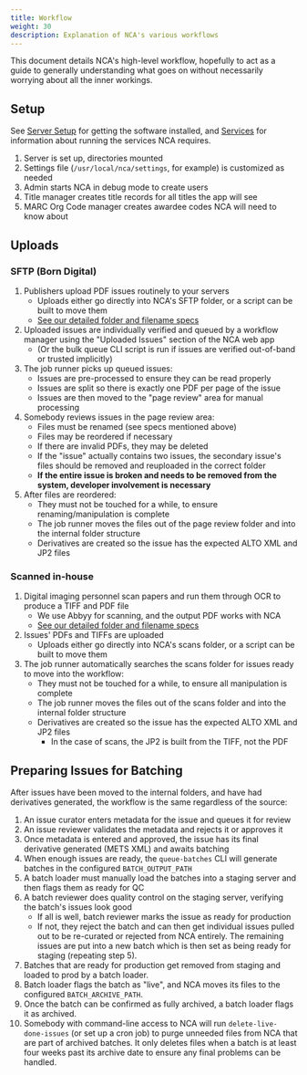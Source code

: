 ```yaml
---
title: Workflow
weight: 30
description: Explanation of NCA's various workflows
---
```


This document details NCA's high-level workflow, hopefully to act as a guide to
generally understanding what goes on without necessarily worrying about all the
inner workings.

## Setup

See [Server Setup](/setup/server-setup) for getting the software installed, and
[Services](/setup/services) for information about running the services NCA
requires.

1. Server is set up, directories mounted
1. Settings file (`/usr/local/nca/settings`, for example) is customized as needed
1. Admin starts NCA in debug mode to create users
1. Title manager creates title records for all titles the app will see
1. MARC Org Code manager creates awardee codes NCA will need to know about

## Uploads

### SFTP (Born Digital)

1. Publishers upload PDF issues routinely to your servers
   - Uploads either go directly into NCA's SFTP folder, or a script can be built to move them
   - [See our detailed folder and filename specs](/specs/upload-specs)
1. Uploaded issues are individually verified and queued by a workflow manager using the "Uploaded Issues" section of the NCA web app
   - (Or the bulk queue CLI script is run if issues are verified out-of-band or trusted implicitly)
1. The job runner picks up queued issues:
   - Issues are pre-processed to ensure they can be read properly
   - Issues are split so there is exactly one PDF per page of the issue
   - Issues are then moved to the "page review" area for manual processing
1. Somebody reviews issues in the page review area:
   - Files must be renamed (see specs mentioned above)
   - Files may be reordered if necessary
   - If there are invalid PDFs, they may be deleted
   - If the "issue" actually contains two issues, the secondary issue's files should be removed and reuploaded in the correct folder
   - **If the entire issue is broken and needs to be removed from the system, developer involvement is necessary**
1. After files are reordered:
   - They must not be touched for a while, to ensure renaming/manipulation is complete
   - The job runner moves the files out of the page review folder and into the internal folder structure
   - Derivatives are created so the issue has the expected ALTO XML and JP2 files

### Scanned in-house

1. Digital imaging personnel scan papers and run them through OCR to produce a TIFF and PDF file
   - We use Abbyy for scanning, and the output PDF works with NCA
   - [See our detailed folder and filename specs](/specs/upload-specs)
1. Issues' PDFs and TIFFs are uploaded
   - Uploads either go directly into NCA's scans folder, or a script can be built to move them
1. The job runner automatically searches the scans folder for issues ready to move into the workflow:
   - They must not be touched for a while, to ensure all manipulation is complete
   - The job runner moves the files out of the scans folder and into the internal folder structure
   - Derivatives are created so the issue has the expected ALTO XML and JP2 files
     - In the case of scans, the JP2 is built from the TIFF, not the PDF

## Preparing Issues for Batching

After issues have been moved to the internal folders, and have had derivatives
generated, the workflow is the same regardless of the source:

1. An issue curator enters metadata for the issue and queues it for review
2. An issue reviewer validates the metadata and rejects it or approves it
3. Once metadata is entered and approved, the issue has its final derivative
   generated (METS XML) and awaits batching
4. When enough issues are ready, the `queue-batches` CLI will generate batches
   in the configured `BATCH_OUTPUT_PATH`
5. A batch loader must manually load the batches into a staging server and then
   flags them as ready for QC
6. A batch reviewer does quality control on the staging server, verifying the
   batch's issues look good
   - If all is well, batch reviewer marks the issue as ready for production
   - If not, they reject the batch and can then get individual issues pulled
     out to be re-curated or rejected from NCA entirely. The remaining issues
     are put into a new batch which is then set as being ready for staging
     (repeating step 5).
7. Batches that are ready for production get removed from staging and loaded to
   prod by a batch loader.
8. Batch loader flags the batch as "live", and NCA moves its files to the
   configured `BATCH_ARCHIVE_PATH`.
9. Once the batch can be confirmed as fully archived, a batch loader flags it
   as archived.
10. Somebody with command-line access to NCA will run `delete-live-done-issues`
    (or set up a cron job) to purge unneeded files from NCA that are part of
    archived batches. It only deletes files when a batch is at least four weeks
    past its archive date to ensure any final problems can be handled.
